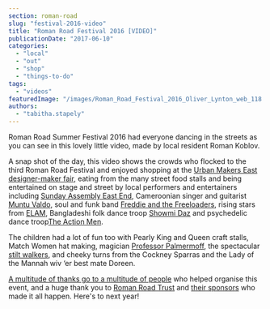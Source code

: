 ```yaml
---
section: roman-road
slug: "festival-2016-video"
title: "Roman Road Festival 2016 [VIDEO]"
publicationDate: "2017-06-10"
categories: 
  - "local"
  - "out"
  - "shop"
  - "things-to-do"
tags: 
  - "videos"
featuredImage: "/images/Roman_Road_Festival_2016_Oliver_Lynton_web_118.jpg"
authors: 
  - "tabitha.stapely"
---
```


Roman Road Summer Festival 2016 had everyone dancing in the streets as you can see in this lovely little video, made by local resident Roman Koblov.

A snap shot of the day, this video shows the crowds who flocked to the third Roman Road Festival and enjoyed shopping at the [Urban Makers East designer-maker fair,](https://urbanmakerseast.co.uk/) eating from the many street food stalls and being entertained on stage and street by local performers and entertainers including [Sunday Assembly East End](https://nationbuilder.sundayassembly.com/londoneastend_beginnings), Cameroonian singer and guitarist [Muntu Valdo](https://www.muntuvaldo.co.uk/), soul and funk band [Freddie and the Freeloaders](https://freddieandthefreeloaders.com/), rising stars from [ELAM](https://www.elam.co.uk/), Bangladeshi folk dance troop [Showmi Daz](https://www.showmidas.com/) and psychedelic dance troop[The Action Men](https://www.facebook.com/TheActionMen/).

The children had a lot of fun too with Pearly King and Queen craft stalls, Match Women hat making, magician [Professor Palmermoff](https://palmermoff.com/), the spectacular [stilt walkers](https://fipa.org.uk/), and cheeky turns from the Cockney Sparras and the Lady of the Mannah wiv ‘er best mate Doreen.

[A multitude of thanks go to a multitude of people](https://romanroadlondon.com/summer-festival-2016-sponsors-volunteers-thank-you/) who helped organise this event, and a huge thank you to [Roman Road Trust](https://www.romanroadtrust.co.uk) and [their sponsors](https://romanroadlondon.com/sponsors-and-partners/) who made it all happen. Here's to next year!
